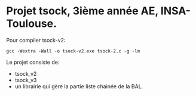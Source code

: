 # Projet tsock, 3ième année AE, INSA-Toulouse.

Pour compiler tsock-v2:
```
gcc -Wextra -Wall -o tsock-v2.exe tsock-2.c -g -lm
```

Le projet consiste de:

- tsock_v2
- tsock_v3
- un librairie qui gère la partie liste chainée de la BAL.

